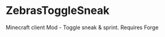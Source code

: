 ZebrasToggleSneak
=================

Minecraft client Mod - Toggle sneak &amp; sprint. Requires Forge
